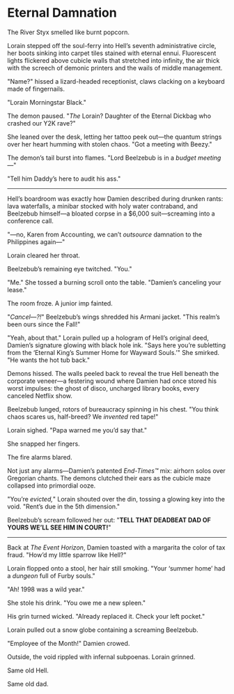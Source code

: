 # Eternal Damnation

The River Styx smelled like burnt popcorn.  

Lorain stepped off the soul-ferry into Hell’s seventh administrative circle, her boots sinking into carpet tiles stained with eternal ennui. Fluorescent lights flickered above cubicle walls that stretched into infinity, the air thick with the screech of demonic printers and the wails of middle management.  

"Name?" hissed a lizard-headed receptionist, claws clacking on a keyboard made of fingernails.  

"Lorain Morningstar Black."  

The demon paused. "*The* Lorain? Daughter of the Eternal Dickbag who crashed our Y2K rave?"  

She leaned over the desk, letting her tattoo peek out—the quantum strings over her heart humming with stolen chaos. "Got a meeting with Beezy."  

The demon’s tail burst into flames. "Lord Beelzebub is in a *budget meeting*—"  

"Tell him Daddy’s here to audit his ass."  

---  

Hell’s boardroom was exactly how Damien described during drunken rants: lava waterfalls, a minibar stocked with holy water contraband, and Beelzebub himself—a bloated corpse in a $6,000 suit—screaming into a conference call.  

"—no, Karen from Accounting, we can’t *outsource* damnation to the Philippines again—"  

Lorain cleared her throat.  

Beelzebub’s remaining eye twitched. "You."  

"Me." She tossed a burning scroll onto the table. "Damien’s canceling your lease."  

The room froze. A junior imp fainted.  

"*Cancel—?!*" Beelzebub’s wings shredded his Armani jacket. "This realm’s been ours since the Fall!"  

"Yeah, about that." Lorain pulled up a hologram of Hell’s original deed, Damien’s signature glowing with black hole ink. "Says here you’re subletting from the ‘Eternal King’s Summer Home for Wayward Souls.’" She smirked. "He wants the hot tub back."  

Demons hissed. The walls peeled back to reveal the true Hell beneath the corporate veneer—a festering wound where Damien had once stored his worst impulses: the ghost of disco, uncharged library books, every canceled Netflix show.  

Beelzebub lunged, rotors of bureaucracy spinning in his chest. "You think chaos scares us, half-breed? We *invented* red tape!"  

Lorain sighed. "Papa warned me you’d say that."  

She snapped her fingers.  

The fire alarms blared.  

Not just any alarms—Damien’s patented *End-Times™* mix: airhorn solos over Gregorian chants. The demons clutched their ears as the cubicle maze collapsed into primordial ooze.  

"You’re *evicted,*" Lorain shouted over the din, tossing a glowing key into the void. "Rent’s due in the 5th dimension."  

Beelzebub’s scream followed her out: "**TELL THAT DEADBEAT DAD OF YOURS WE’LL SEE HIM IN COURT!**"  

---  

Back at *The Event Horizon*, Damien toasted with a margarita the color of tax fraud. "How’d my little sparrow like Hell?"  

Lorain flopped onto a stool, her hair still smoking. "Your ‘summer home’ had a *dungeon* full of Furby souls."  

"Ah! 1998 was a wild year."  

She stole his drink. "You owe me a new spleen."  

His grin turned wicked. "Already replaced it. Check your left pocket."  

Lorain pulled out a snow globe containing a screaming Beelzebub.  

"Employee of the Month!" Damien crowed.  

Outside, the void rippled with infernal subpoenas. Lorain grinned.  

Same old Hell.  

Same old dad.
